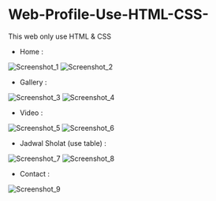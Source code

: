 # Web-Profile-Use-HTML-CSS-
This web only use HTML &amp; CSS

- Home : 

![Screenshot_1](https://user-images.githubusercontent.com/64290660/199288662-73dc2a91-5be1-4397-98a4-a8f59c67e9bf.png)
![Screenshot_2](https://user-images.githubusercontent.com/64290660/199288737-8e3fd1bc-8638-4a4a-95fe-a0b3543152ab.png)

- Gallery : 

![Screenshot_3](https://user-images.githubusercontent.com/64290660/199288857-3a9d75ed-9205-4b15-9568-846e4f8e4ca6.png)
![Screenshot_4](https://user-images.githubusercontent.com/64290660/199288868-7eab02c6-e38b-4ff5-9bdc-70b7dfbf5e53.png)

- Video : 

![Screenshot_5](https://user-images.githubusercontent.com/64290660/199288896-8c97471d-98b4-41e6-b1ff-ef6f2e8d97ec.png)
![Screenshot_6](https://user-images.githubusercontent.com/64290660/199288911-c6d98385-2e7c-438b-a455-c494a1e34853.png)

- Jadwal Sholat (use table) : 

![Screenshot_7](https://user-images.githubusercontent.com/64290660/199288974-6a8e5add-5b94-4789-b001-fe200998e925.png)
![Screenshot_8](https://user-images.githubusercontent.com/64290660/199288988-396f4e99-00f2-486c-8094-01d34370af95.png)

- Contact : 

![Screenshot_9](https://user-images.githubusercontent.com/64290660/199289018-bde3e3bd-c7ce-43d8-8f6a-1af8cd2a821a.png)

